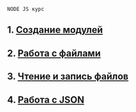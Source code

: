 ```
NODE JS курс
```
<h2>
  1. <a href="https://github.com/lilkost/NODE_COURSE/tree/main/NODE_1" style="color: currentColor;">Создание модулей</a>
</h2>
<h2>
  2. <a href="https://github.com/lilkost/NODE_COURSE/tree/main/NODE_2" style="color: currentColor;">Работа с файлами</a>
</h2>
<h2>
  3. <a href="https://github.com/lilkost/NODE_COURSE/tree/main/NODE_2" style="color: currentColor;">Чтение и запись файлов</a>
</h2>
<h2>
   4. <a href="https://github.com/lilkost/NODE_COURSE/tree/main/NODE_2" style="color: currentColor;">Работа с JSON</a>
</h2>
